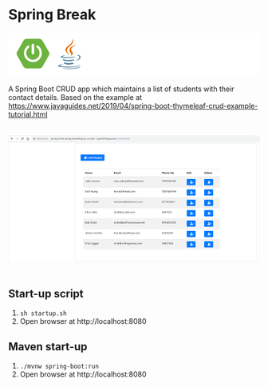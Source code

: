 # Spring Break
![Logos](img/spring-boot-java.png)
<br>
<br>
A Spring Boot CRUD app which maintains a list of students with their contact details. Based on the example at https://www.javaguides.net/2019/04/spring-boot-thymeleaf-crud-example-tutorial.html
<br>
<br>
<br>
![Spring Break](img/screenshot.png)
<br>
<br>
## Start-up script
1. `sh startup.sh`
2. Open browser at http://localhost:8080

## Maven start-up
1. `./mvnw spring-boot:run`
2. Open browser at http://localhost:8080
